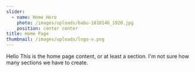 ```yaml
---
slider:
  - name: Home Hero
    photo: /images/uploads/babu-1810146_1920.jpg
    position: center center
title: Home Page
thumbnail: /images/uploads/logo-v.png
---
```

Hello This is the home page content, or at least a section. I'm not sure how many sections we have to create.
